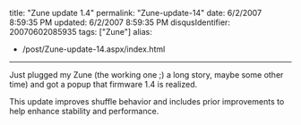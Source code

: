 title: "Zune update 1.4"
permalink: "Zune-update-14"
date: 6/2/2007 8:59:35 PM
updated: 6/2/2007 8:59:35 PM
disqusIdentifier: 20070602085935
tags: ["Zune"]
alias:
 - /post/Zune-update-14.aspx/index.html
---
Just plugged my Zune (the working one ;) a long story, maybe some other time) and got a popup that firmware 1.4 is realized.

This update improves shuffle behavior and includes prior improvements to help enhance stability and performance.
